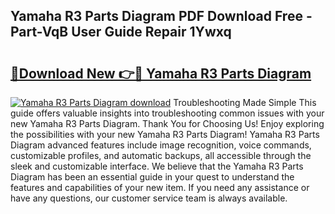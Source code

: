 ## Yamaha R3 Parts Diagram PDF Download Free - Part-VqB User Guide Repair 1Ywxq

# <h2><a href="http://dfp8gdo.blite.top/?on=Yamaha+R3+Parts+Diagram">🔗Download New 👉🔴 Yamaha R3 Parts Diagram</a></h2>

[![Yamaha R3 Parts Diagram download](https://i.imgur.com/lujVjoI.png)](http://dfp8gdo.blite.top/?on=Yamaha+R3+Parts+Diagram)
Troubleshooting Made Simple This guide offers valuable insights into troubleshooting common issues with your new Yamaha R3 Parts Diagram. Thank You for Choosing Us! Enjoy exploring the possibilities with your new Yamaha R3 Parts Diagram! Yamaha R3 Parts Diagram advanced features include image recognition, voice commands, customizable profiles, and automatic backups, all accessible through the sleek and customizable interface. We believe that the Yamaha R3 Parts Diagram has been an essential guide in your quest to understand the features and capabilities of your new item. If you need any assistance or have any questions, our customer service team is always available.
